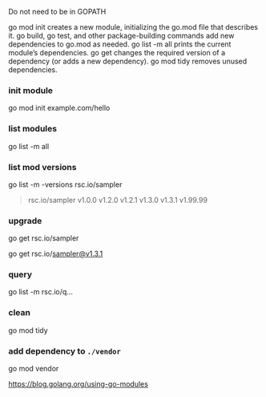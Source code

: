 Do not need to be in GOPATH

go mod init creates a new module, initializing the go.mod file that describes it.
go build, go test, and other package-building commands add new dependencies to go.mod as needed.
go list -m all prints the current module’s dependencies.
go get changes the required version of a dependency (or adds a new dependency).
go mod tidy removes unused dependencies.

### init module

go mod init example.com/hello


### list modules

go list -m all


### list mod versions

go list -m -versions rsc.io/sampler

> rsc.io/sampler v1.0.0 v1.2.0 v1.2.1 v1.3.0 v1.3.1 v1.99.99


### upgrade

go get rsc.io/sampler

go get rsc.io/sampler@v1.3.1


### query

go list -m rsc.io/q...


### clean

go mod tidy


### add dependency to `./vendor`

go mod vendor

https://blog.golang.org/using-go-modules
